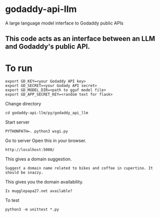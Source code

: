 # godaddy-api-llm
A large language model interface to Godaddy public APIs

## This code acts as an interface between an LLM and Godaddy's public API.

# To run

```
export GD_KEY=<your Godaddy API key>
export GD_SECRET=<your Godady API secret>
export GD_MODEL_DIR=<path to gguf model file>
export GD_APP_SECRET_KEY=<random text for flask>
```

Change directory

```
cd godaddy-api-llm/py/godaddy_api_llm
```

Start server

```
PYTHONPATH=. python3 wsgi.py
```

Go to server
Open this in your browser.

```
http://localhost:5000/
```

This gives a domain suggestion.
```
Suggest a domain name related to bikes and coffee in cupertino. It should be snazzy.
```

This gives you the domain availability.
```
Is mugglepapa27.net available?
```

To test
```
python3 -m unittest *.py
```
